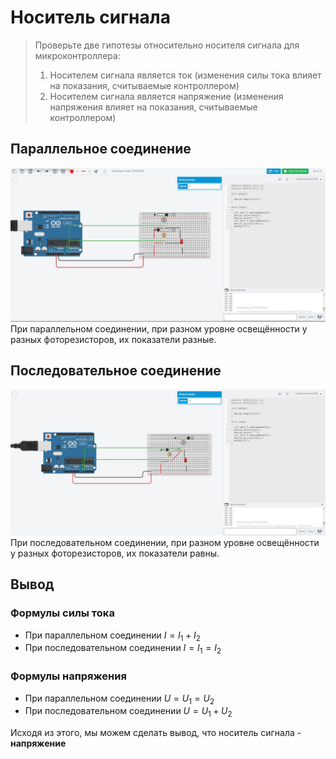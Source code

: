 # Носитель сигнала

> Проверьте две гипотезы относительно носителя сигнала для микроконтроллера:
> 1. Носителем сигнала является ток (изменения силы тока влияет на показания, считываемые контроллером)
> 2. Носителем сигнала является напряжение (изменения напряжения влияет на показания, считываемые контроллером)

## Параллельное соединение
![Параллельное соединение](img/parallel.jpg)
При параллельном соединении, при разном уровне освещённости у разных фоторезисторов, их показатели разные.

## Последовательное соединение
![Последовательное соединение](img/following.jpg)
При последовательном соединении, при разном уровне освещённости у разных фоторезисторов, их показатели равны.

## Вывод
### Формулы силы тока
- При параллельном соединении
$I = I_1 + I_2$
- При последовательном соединении
$I = I_1 = I_2$
### Формулы напряжения
- При параллельном соединении
$U = U_1 = U_2$
- При последовательном соединении
$U = U_1 + U_2$

Исходя из этого, мы можем сделать вывод, что носитель сигнала - **напряжение**
